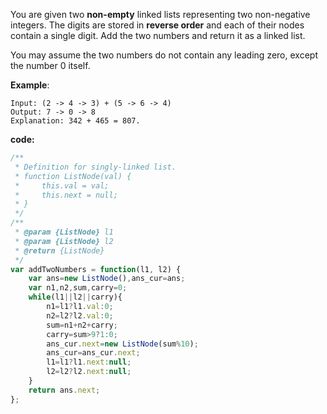 You are given two **non-empty** linked lists representing two non-negative integers. The digits are stored in **reverse order** and each of their nodes contain a single digit. Add the two numbers and return it as a linked list.

You may assume the two numbers do not contain any leading zero, except the number 0 itself.

**Example**:
```
Input: (2 -> 4 -> 3) + (5 -> 6 -> 4)
Output: 7 -> 0 -> 8
Explanation: 342 + 465 = 807.
```

**code:**
```js
/**
 * Definition for singly-linked list.
 * function ListNode(val) {
 *     this.val = val;
 *     this.next = null;
 * }
 */
/**
 * @param {ListNode} l1
 * @param {ListNode} l2
 * @return {ListNode}
 */
var addTwoNumbers = function(l1, l2) {
    var ans=new ListNode(),ans_cur=ans;
    var n1,n2,sum,carry=0;
    while(l1||l2||carry){
        n1=l1?l1.val:0;
        n2=l2?l2.val:0;
        sum=n1+n2+carry;
        carry=sum>9?1:0;
        ans_cur.next=new ListNode(sum%10);
        ans_cur=ans_cur.next;
        l1=l1?l1.next:null;
        l2=l2?l2.next:null;
    }
    return ans.next;
};


```

